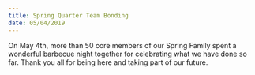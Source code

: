 ```yaml
---
title: Spring Quarter Team Bonding
date: 05/04/2019
---
```

On May 4th, more than 50 core members of our Spring Family spent a wonderful barbecue night together for celebrating what we have done so far. Thank you all for being here and taking part of our future.

